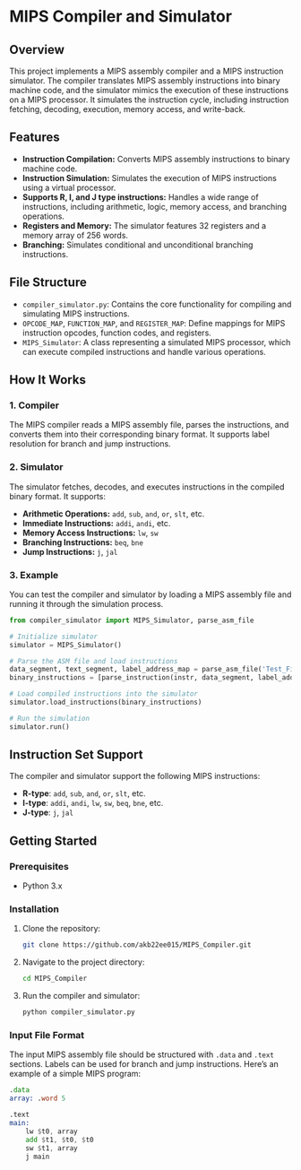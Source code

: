 # MIPS Compiler and Simulator

## Overview

This project implements a MIPS assembly compiler and a MIPS instruction simulator. The compiler translates MIPS assembly instructions into binary machine code, and the simulator mimics the execution of these instructions on a MIPS processor. It simulates the instruction cycle, including instruction fetching, decoding, execution, memory access, and write-back.

## Features

- **Instruction Compilation:** Converts MIPS assembly instructions to binary machine code.
- **Instruction Simulation:** Simulates the execution of MIPS instructions using a virtual processor.
- **Supports R, I, and J type instructions:** Handles a wide range of instructions, including arithmetic, logic, memory access, and branching operations.
- **Registers and Memory:** The simulator features 32 registers and a memory array of 256 words.
- **Branching:** Simulates conditional and unconditional branching instructions.

## File Structure

- `compiler_simulator.py`: Contains the core functionality for compiling and simulating MIPS instructions.
- `OPCODE_MAP`, `FUNCTION_MAP`, and `REGISTER_MAP`: Define mappings for MIPS instruction opcodes, function codes, and registers.
- `MIPS_Simulator`: A class representing a simulated MIPS processor, which can execute compiled instructions and handle various operations.

## How It Works

### 1. Compiler
The MIPS compiler reads a MIPS assembly file, parses the instructions, and converts them into their corresponding binary format. It supports label resolution for branch and jump instructions.

### 2. Simulator
The simulator fetches, decodes, and executes instructions in the compiled binary format. It supports:

- **Arithmetic Operations:** `add`, `sub`, `and`, `or`, `slt`, etc.
- **Immediate Instructions:** `addi`, `andi`, etc.
- **Memory Access Instructions:** `lw`, `sw`
- **Branching Instructions:** `beq`, `bne`
- **Jump Instructions:** `j`, `jal`

### 3. Example
You can test the compiler and simulator by loading a MIPS assembly file and running it through the simulation process.

```python
from compiler_simulator import MIPS_Simulator, parse_asm_file

# Initialize simulator
simulator = MIPS_Simulator()

# Parse the ASM file and load instructions
data_segment, text_segment, label_address_map = parse_asm_file('Test_File/test_1.asm')
binary_instructions = [parse_instruction(instr, data_segment, label_address_map, i) for i, instr in enumerate(text_segment)]

# Load compiled instructions into the simulator
simulator.load_instructions(binary_instructions)

# Run the simulation
simulator.run()
```

## Instruction Set Support
The compiler and simulator support the following MIPS instructions:

- **R-type**: `add`, `sub`, `and`, `or`, `slt`, etc.
- **I-type**: `addi`, `andi`, `lw`, `sw`, `beq`, `bne`, etc.
- **J-type**: `j`, `jal`

## Getting Started

### Prerequisites
- Python 3.x

### Installation

1. Clone the repository:

    ```bash
    git clone https://github.com/akb22ee015/MIPS_Compiler.git
    ```

2. Navigate to the project directory:

    ```bash
    cd MIPS_Compiler
    ```

3. Run the compiler and simulator:

    ```bash
    python compiler_simulator.py
    ```

### Input File Format
The input MIPS assembly file should be structured with `.data` and `.text` sections. Labels can be used for branch and jump instructions. Here’s an example of a simple MIPS program:

```asm
.data
array: .word 5

.text
main:
    lw $t0, array
    add $t1, $t0, $t0
    sw $t1, array
    j main

